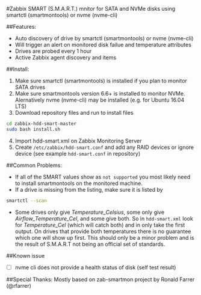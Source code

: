#Zabbix SMART (S.M.A.R.T.) mnitor for SATA and NVMe disks using smartctl (smartmontools) or nvme (nvme-cli)

##Features:

* Auto discovery of drive by smartctl (smartmontools) or nvme (nvme-cli)
* Will trigger an alert on monitored disk failue and temperature attributes
* Drives are probed every 1 hour
* Active Zabbix agent discovery and items

##Install:

1. Make sure smartctl (smartmontools) is installed if you plan to monitor SATA drives
2. Make sure smartmontools version 6.6+ is installed to monitor NVMe. Alernatively nvme (nvme-cli) may be installed (e.g. for Ubuntu 16.04 LTS)
3. Download repository files and run to install files
```bash
cd zabbix-hdd-smart-master
sudo bash install.sh
```
4. Import hdd-smart.xml on Zabbix Monitoring Server
5. Create `/etc/zabbix/hdd-smart.conf` and add any RAID devices or ignore device (see example `hdd-smart.conf` in repository)

##Common Problems:
* If all of the SMART values show as `not supported` you most likely need to
install smartmontools on the monitored machine.
* If a drive is missing from the listing, make sure it is listed by
```sh
smartctl --scan
```
* Some drives only give *Temperature_Celsius*, some only give
*Airflow_Temperature_Cel*, and some give both. So in `hdd-smart.xml` look for
*Temperature_Cel* (which will catch both) and in only take the first output.
On drives that provide both temperatures there is no guarantee which one will show up first. This should only be a minor problem and is the
result of S.M.A.R.T not being an official set of standards.

##Known issue
- [ ] nvme cli does not provide a health status of disk (self test result)

##Special Thanks:
Mostly based on zab-smartmon project by Ronald Farrer (@rfarrer)
